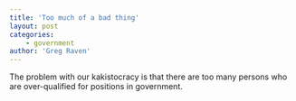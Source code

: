 ```yaml
---
title: 'Too much of a bad thing'
layout: post
categories:
    - government
author: 'Greg Raven'
---
```


The problem with our kakistocracy is that there are too many persons who are over-qualified for positions in government.